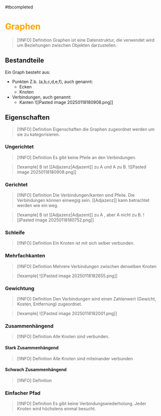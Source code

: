 #tbcompleted 
# <font color = "orange">Graphen</font>
>[!INFO] Definition
>Graphen ist eine Datenstruktur, die verwendet wird um Beziehungen zwischen Objekten darzustellen.
## Bestandteile
Ein Graph besteht aus:
- Punkten Z.b. (a,b,c,d,e,f), auch genannt:
	- Ecken
	- Knoten
- Verbindungen, auch genannt:
	- Kanten
![[Pasted image 20250118180908.png]]
## Eigenschaften
>[!INFO] Definition
>Eigenschaften die Graphen zugeordnet werden um sie zu kategorisieren.  
### Ungerichtet
>[!INFO] Definition
>Es gibt keine Pfeile an den Verbindungen.

>[!example]
>B ist [[Adjazenz|Adjazent]] zu A und A zu B.
>![[Pasted image 20250118180908.png]]

### Gerichtet
>[!INFO] Definition
>Die Verbindungen/kanten sind Pfeile.
>Die Verbindungen können einwegig sein. 
>[[Adjazenz]] kann betrachtet werden wie ein weg.

>[!example]
>B ist [[Adjazenz|Adjazent]] zu A , aber A nicht zu B.
>![[Pasted image 20250118180752.png]]

### Schleife
>[!INFO] Definition
>Ein Knoten ist mit sich selber verbunden.

### Mehrfachkanten
>[!INFO] Definition
>Mehrere Verbindungen zwischen denselben Knoten

>[!example]
>![[Pasted image 20250118182655.png]]
### Gewichtung
>[!INFO] Definition
>Den Verbindungen wird einen Zahlenwert (Gewicht, Kosten, Entfernung) zugeordnet.
>

>[!example]
>![[Pasted image 20250118182001.png]]


### Zusammenhängend
>[!INFO] Definition
>Alle Knoten sind verbunden.

#### Stark Zusammenhängend
>[!INFO] Definition
>Alle Knoten sind miteinander verbunden 
#### Schwach Zusammenhängend
>[!INFO] Definition
>

### Einfacher Pfad 
>[!INFO] Definition
>Es gibt keine Verbindungswiederholung.
>Jeder Knoten wird höchstens einmal besucht.